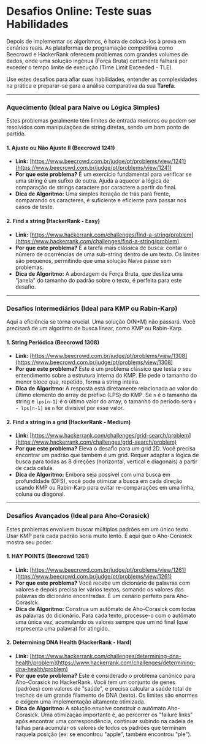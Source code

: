 # Desafios Online: Teste suas Habilidades

Depois de implementar os algoritmos, é hora de colocá-los à prova em cenários reais. As plataformas de programação competitiva como Beecrowd e HackerRank oferecem problemas com grandes volumes de dados, onde uma solução ingênua (Força Bruta) certamente falhará por exceder o tempo limite de execução (Time Limit Exceeded - TLE).

Use estes desafios para afiar suas habilidades, entender as complexidades na prática e preparar-se para a análise comparativa da sua **Tarefa**.

---

### **Aquecimento (Ideal para Naive ou Lógica Simples)**

Estes problemas geralmente têm limites de entrada menores ou podem ser resolvidos com manipulações de string diretas, sendo um bom ponto de partida.

#### **1. Ajuste ou Não Ajuste II (Beecrowd 1241)**

*   **Link:** [https://www.beecrowd.com.br/judge/pt/problems/view/1241](https://www.beecrowd.com.br/judge/pt/problems/view/1241)
*   **Por que este problema?** É um exercício fundamental para verificar se uma string é um sufixo de outra. Ajuda a aquecer a lógica de comparação de strings caractere por caractere a partir do final.
*   **Dica de Algoritmo:** Uma simples iteração de trás para frente, comparando os caracteres, é suficiente e eficiente para passar nos casos de teste.

#### **2. Find a string (HackerRank - Easy)**

*   **Link:** [https://www.hackerrank.com/challenges/find-a-string/problem](https://www.hackerrank.com/challenges/find-a-string/problem)
*   **Por que este problema?** É a tarefa mais clássica de busca: contar o número de ocorrências de uma sub-string dentro de um texto. Os limites são pequenos, permitindo que uma solução Naive passe sem problemas.
*   **Dica de Algoritmo:** A abordagem de Força Bruta, que desliza uma "janela" do tamanho do padrão sobre o texto, é perfeita para este desafio.

---

### **Desafios Intermediários (Ideal para KMP ou Rabin-Karp)**

Aqui a eficiência se torna crucial. Uma solução O(N*M) não passará. Você precisará de um algoritmo de busca linear, como KMP ou Rabin-Karp.

#### **1. String Periódica (Beecrowd 1308)**

*   **Link:** [https://www.beecrowd.com.br/judge/pt/problems/view/1308](https://www.beecrowd.com.br/judge/pt/problems/view/1308)
*   **Por que este problema?** Este é um problema clássico que testa o seu entendimento sobre a estrutura interna do KMP. Ele pede o tamanho do menor bloco que, repetido, forma a string inteira.
*   **Dica de Algoritmo:** A resposta está diretamente relacionada ao valor do último elemento do array de prefixo (LPS) do KMP. Se `n` é o tamanho da string e `lps[n-1]` é o último valor do array, o tamanho do período será `n - lps[n-1]` se `n` for divisível por esse valor.

#### **2. Find a string in a grid (HackerRank - Medium)**

*   **Link:** [https://www.hackerrank.com/challenges/grid-search/problem](https://www.hackerrank.com/challenges/grid-search/problem)
*   **Por que este problema?** Eleva o desafio para um grid 2D. Você precisa encontrar um padrão que também é um grid. Requer adaptar a lógica de busca para todas as 8 direções (horizontal, vertical e diagonais) a partir de cada célula.
*   **Dica de Algoritmo:** Embora seja possível com uma busca em profundidade (DFS), você pode otimizar a busca em cada direção usando KMP ou Rabin-Karp para evitar re-comparações em uma linha, coluna ou diagonal.

---

### **Desafios Avançados (Ideal para Aho-Corasick)**

Estes problemas envolvem buscar múltiplos padrões em um único texto. Usar KMP para cada padrão seria muito lento. É aqui que o Aho-Corasick mostra seu poder.

#### **1. HAY POINTS (Beecrowd 1261)**

*   **Link:** [https://www.beecrowd.com.br/judge/pt/problems/view/1261](https://www.beecrowd.com.br/judge/pt/problems/view/1261)
*   **Por que este problema?** Você recebe um dicionário de palavras com valores e depois precisa ler vários textos, somando os valores das palavras do dicionário encontradas. É um cenário perfeito para Aho-Corasick.
*   **Dica de Algoritmo:** Construa um autômato de Aho-Corasick com todas as palavras do dicionário. Para cada texto, processe-o com o autômato uma única vez, acumulando os valores sempre que um nó final (que representa uma palavra) for atingido.

#### **2. Determining DNA Health (HackerRank - Hard)**

*   **Link:** [https://www.hackerrank.com/challenges/determining-dna-health/problem](https://www.hackerrank.com/challenges/determining-dna-health/problem)
*   **Por que este problema?** Este é considerado o problema canônico para Aho-Corasick no HackerRank. Você tem um conjunto de genes (padrões) com valores de "saúde", e precisa calcular a saúde total de trechos de um grande filamento de DNA (texto). Os limites são enormes e exigem uma implementação altamente otimizada.
*   **Dica de Algoritmo:** A solução envolve construir o autômato Aho-Corasick. Uma otimização importante é, ao percorrer os "failure links" após encontrar uma correspondência, continuar subindo na cadeia de falhas para acumular os valores de todos os padrões que terminam naquela posição (ex: se encontrou "apple", também encontrou "ple").
